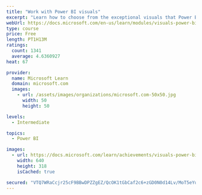 ```yaml
---
title: "Work with Power BI visuals"
excerpt: "Learn how to choose from the exceptional visuals that Power BI makes available to you. Formatting visuals will direct the user’s attention to exactly where you want it, while helping to make the visual easier to read and interpret. You will also learn about how to use key performance indicators (KPIs)."
webUrl: https://docs.microsoft.com/en-us/learn/modules/visuals-power-bi/
type: course
price: Free
length: PT1H13M
ratings:
  count: 1341
  average: 4.6360927
heat: 67

provider:
  name: Microsoft Learn
  domain: microsoft.com
  images:
    - url: /assets/images/organizations/microsoft.com-50x50.jpg
      width: 50
      height: 50

levels:
  - Intermediate

topics:
  - Power BI

images:
  - url: https://docs.microsoft.com/learn/achievements/visuals-power-bi-social.png
    width: 640
    height: 318
    isCached: true

secured: "VTQ7WRaCcjr25cF9BBwDPZZgEZ/QcOK1tGbCaf2c6+zGD0N0d14Lv/MoT5eYumfPIc34/LJ3dJwA0bNYq+QS3hICEJEyC+JnDdSAJrCozkWsko70VHscNeV53dt3anXY+oKv4ifPTzDRmi8JONoWem0dYNctim7bHvHGNxjXewkZwgwUldkk4JtKn0dJVoOuWEmrb6mMcg44bcSwoi9/P+OndiDob0V922yFVuKEICwSh68dKBsoV0BV/9Zy4nCACTmT4d4UU2DzLJ/uo76Us9/7/g/jzaElMKc0ep+KBO2qtLhtmSHQk/szl1g164K05frUggPPw7hbI3seRnHvGcFhPY95tOqHTWQYM5gCzNl2DOrU7Ug+xseSNnel1YkUQttBNg6UBXcDh1yzRhC/VBOHdaKHZW8hKW/YBAttGsQ=;hbQrGOjIvcJBzja7cqVgYQ=="
---
```


